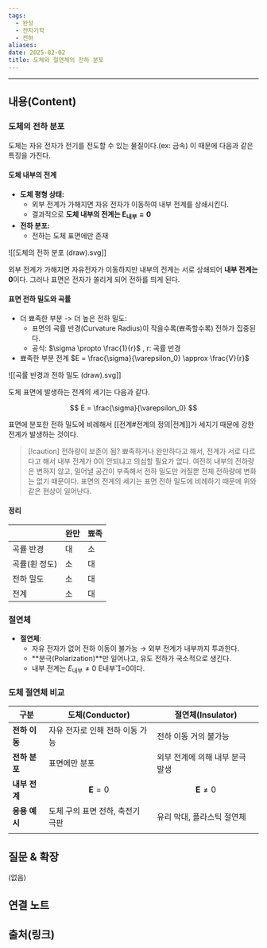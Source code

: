 ```yaml
---
tags:
  - 완성
  - 전자기학
  - 전하
aliases: 
date: 2025-02-02
title: 도체와 절연체의 전하 분포
---
```


---

## 내용(Content)

### 도체의 전하 분포

도체는 자유 전자가 전기를 전도할 수 있는 물질이다.(ex: 금속) 이 때문에 다음과 같은 특징을 가진다.


#### 도체 내부의 전계

- **도체 평형 상태:**
	- 외부 전계가 가해지면 자유 전자가 이동하여 내부 전계를 상쇄시킨다.
	- 결과적으로 **도체 내부의 전계는  $\mathbf{E}_{\text{내부}} = 0$**
- **전하 분포:**
	- 전하는 도체 표면에만 존재

![[도체의 전하 분포 (draw).svg]]

외부 전계가 가해지면 자유전자가 이동하지만 내부의 전계는 서로 상쇄되어 **내부 전계는 0**이다. 그러나 표면은 전자가 쏠리게 되어 전하를 띄게 된다.

#### 표면 전하 밀도와 곡률

- 더 뾰족한 부분 -> 더 높은 전하 밀도:
	- 표면의 곡률 반경(Curvature Radius)이 작을수록(뾰족할수록) 전하가 집중된다.
	- 공식: $\sigma \propto \frac{1}{r}$ , r: 곡률 반경
- 뾰족한 부분 전계 $E = \frac{\sigma}{\varepsilon_0} \approx \frac{V}{r}$

![[곡률 반경과 전하 밀도 (draw).svg]]

도체 표면에 발생하는 전계의 세기는 다음과 같다.

$$
E = \frac{\sigma}{\varepsilon_0}
$$

표면에 분포한 전하 밀도에 비례해서 [[전계#전계의 정의|전계]]가 세지기 때문에 강한 전계가 발생하는 것이다.

>[!caution] 전하량이 보존이 됨?
>뾰족하거나 완만하다고 해서, 전계가 서로 다르다고 해서 내부 전계가 0이 안되냐고 의심할 필요가 없다. 여전히 내부의 전하량은 변하지 않고, 밀어낼 공간이 부족해서 전하 밀도만 커질뿐 전체 전하량에 변화는 없기 때문이다. 표면의 전계의 세기는 표면 전하 밀도에 비례하기 때문에 위와 같은 현상이 일어난다.


#### 정리

|          | 완만  | 뾰족  |
| -------- | --- | --- |
| 곡률 반경    | 대   | 소   |
| 곡률(휜 정도) | 소   | 대   |
| 전하 밀도    | 소   | 대   |
| 전계       | 소   | 대   |

### 절연체

- **절연체**:
    - 자유 전자가 없어 전하 이동이 불가능 → 외부 전계가 내부까지 투과한다.
    - **분극(Polarization)**만 일어나고, 유도 전하가 국소적으로 생긴다.
    - 내부 전계는 $E_{\text{내부}}≠0$   E내부​=0이다.


### 도체 절연체 비교

| 구분        | 도체(Conductor)        | 절연체(Insulator)          |
| --------- | -------------------- | ----------------------- |
| **전하 이동** | 자유 전자로 인해 전하 이동 가능   | 전하 이동 거의 불가능            |
| **전하 분포** | 표면에만 분포              | 외부 전계에 의해 내부 분극 발생      |
| **내부 전계** | $$ \mathbf{E} = 0 $$ | $$ \mathbf{E} \neq 0 $$ |
| **응용 예시** | 도체 구의 표면 전하, 축전기 극판  | 유리 막대, 플라스틱 절연체         |
|           |                      |                         |

## 질문 & 확장

(없음)

## 연결 노트

## 출처(링크)





